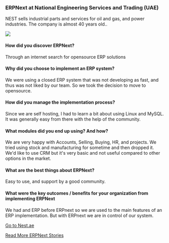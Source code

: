 <section class='top-section'>
	<h3>ERPNext at National Engineering Services and Trading (UAE)</h3>
	<p class='lead text-muted'>NEST sells industrial parts and services for oil and gas, and power industries. The company is almost 40 years old..</p>
	<img class='greyscale mt-5' src='/assets/foundation/img/stories/nest.jpg'>
</section>

#### How did you discover ERPNext?

Through an internet search for opensource ERP solutions

#### Why did you choose to implement an ERP system?
We were using a closed ERP system that was not developing as fast, and thus was not liked by our team. So we took the decision to move to opensource.

#### How did you manage the implementation process?

Since we are self hosting, I had to learn a bit about using Linux and MySQL. It was generally easy from there with the help of the community.

#### What modules did you end up using? And how?

We are very happy with Accounts, Selling, Buying, HR, and projects. We tried using stock and manufacturing for sometime and then dropped it. We'd like to use CRM but it's very basic and not useful compared to other options in the market.

#### What are the best things about ERPNext?

Easy to use, and support by a good community.

#### What were the key outcomes / benefits for your organization from implementing ERPNext

We had and ERP before ERPnext so we are used to the main features of an ERP implementation. But with ERPnext we are in control of our system.


<section class='text-center section-padding'>
	<p><a href='https://nest.ae' class='btn btn-secondary btn-sm'
		target='_blank'>Go to Nest.ae</a></p>
	<p><a class='text-muted' href='/stories'>Read More ERPNext Stories</a></p>
</section>